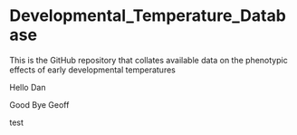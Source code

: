 # Developmental_Temperature_Database
This is the GitHub repository that collates available data on the phenotypic effects of early developmental temperatures

Hello Dan


Good Bye Geoff

test